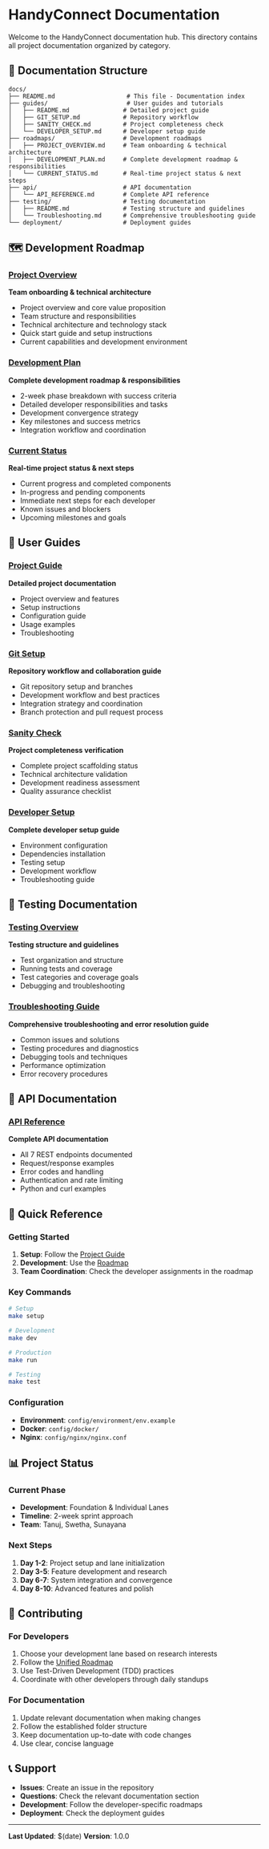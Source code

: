# HandyConnect Documentation

Welcome to the HandyConnect documentation hub. This directory contains all project documentation organized by category.

## 📁 Documentation Structure

```
docs/
├── README.md                    # This file - Documentation index
├── guides/                      # User guides and tutorials
│   ├── README.md               # Detailed project guide
│   ├── GIT_SETUP.md            # Repository workflow
│   ├── SANITY_CHECK.md         # Project completeness check
│   └── DEVELOPER_SETUP.md      # Developer setup guide
├── roadmaps/                   # Development roadmaps
│   ├── PROJECT_OVERVIEW.md     # Team onboarding & technical architecture
│   ├── DEVELOPMENT_PLAN.md     # Complete development roadmap & responsibilities
│   └── CURRENT_STATUS.md       # Real-time project status & next steps
├── api/                        # API documentation
│   └── API_REFERENCE.md        # Complete API reference
├── testing/                    # Testing documentation
│   ├── README.md               # Testing structure and guidelines
│   └── Troubleshooting.md      # Comprehensive troubleshooting guide
└── deployment/                 # Deployment guides
```

## 🗺️ Development Roadmap

### [Project Overview](roadmaps/PROJECT_OVERVIEW.md)
**Team onboarding & technical architecture**
- Project overview and core value proposition
- Team structure and responsibilities
- Technical architecture and technology stack
- Quick start guide and setup instructions
- Current capabilities and development environment

### [Development Plan](roadmaps/DEVELOPMENT_PLAN.md)
**Complete development roadmap & responsibilities**
- 2-week phase breakdown with success criteria
- Detailed developer responsibilities and tasks
- Development convergence strategy
- Key milestones and success metrics
- Integration workflow and coordination

### [Current Status](roadmaps/CURRENT_STATUS.md)
**Real-time project status & next steps**
- Current progress and completed components
- In-progress and pending components
- Immediate next steps for each developer
- Known issues and blockers
- Upcoming milestones and goals

## 📖 User Guides

### [Project Guide](guides/README.md)
**Detailed project documentation**
- Project overview and features
- Setup instructions
- Configuration guide
- Usage examples
- Troubleshooting


### [Git Setup](guides/GIT_SETUP.md)
**Repository workflow and collaboration guide**
- Git repository setup and branches
- Development workflow and best practices
- Integration strategy and coordination
- Branch protection and pull request process

### [Sanity Check](guides/SANITY_CHECK.md)
**Project completeness verification**
- Complete project scaffolding status
- Technical architecture validation
- Development readiness assessment
- Quality assurance checklist

### [Developer Setup](guides/DEVELOPER_SETUP.md)
**Complete developer setup guide**
- Environment configuration
- Dependencies installation
- Testing setup
- Development workflow
- Troubleshooting guide

## 🧪 Testing Documentation

### [Testing Overview](testing/README.md)
**Testing structure and guidelines**
- Test organization and structure
- Running tests and coverage
- Test categories and coverage goals
- Debugging and troubleshooting

### [Troubleshooting Guide](testing/Troubleshooting.md)
**Comprehensive troubleshooting and error resolution guide**
- Common issues and solutions
- Testing procedures and diagnostics
- Debugging tools and techniques
- Performance optimization
- Error recovery procedures

## 🔌 API Documentation

### [API Reference](api/API_REFERENCE.md)
**Complete API documentation**
- All 7 REST endpoints documented
- Request/response examples
- Error codes and handling
- Authentication and rate limiting
- Python and curl examples

## 🔧 Quick Reference

### Getting Started
1. **Setup**: Follow the [Project Guide](guides/README.md)
2. **Development**: Use the [Roadmap](roadmaps/ROADMAP.md)
3. **Team Coordination**: Check the developer assignments in the roadmap

### Key Commands
```bash
# Setup
make setup

# Development
make dev

# Production
make run

# Testing
make test
```

### Configuration
- **Environment**: `config/environment/env.example`
- **Docker**: `config/docker/`
- **Nginx**: `config/nginx/nginx.conf`

## 📊 Project Status

### Current Phase
- **Development**: Foundation & Individual Lanes
- **Timeline**: 2-week sprint approach
- **Team**: Tanuj, Swetha, Sunayana

### Next Steps
1. **Day 1-2**: Project setup and lane initialization
2. **Day 3-5**: Feature development and research
3. **Day 6-7**: System integration and convergence
4. **Day 8-10**: Advanced features and polish

## 🤝 Contributing

### For Developers
1. Choose your development lane based on research interests
2. Follow the [Unified Roadmap](roadmaps/UNIFIED_ROADMAP.md)
3. Use Test-Driven Development (TDD) practices
4. Coordinate with other developers through daily standups

### For Documentation
1. Update relevant documentation when making changes
2. Follow the established folder structure
3. Keep documentation up-to-date with code changes
4. Use clear, concise language

## 📞 Support

- **Issues**: Create an issue in the repository
- **Questions**: Check the relevant documentation section
- **Development**: Follow the developer-specific roadmaps
- **Deployment**: Check the deployment guides

---

**Last Updated**: $(date)
**Version**: 1.0.0

